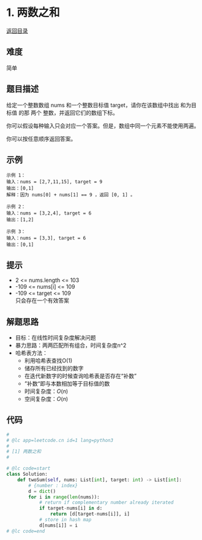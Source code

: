 # 1. 两数之和  
[返回目录](Content.md)
## 难度
简单  
  
## 题目描述
给定一个整数数组 nums 和一个整数目标值 target，请你在该数组中找出 和为目标值 的那 两个 整数，并返回它们的数组下标。  
  
你可以假设每种输入只会对应一个答案。但是，数组中同一个元素不能使用两遍。  
  
你可以按任意顺序返回答案。  
  
## 示例
```
示例 1：
输入：nums = [2,7,11,15], target = 9
输出：[0,1]
解释：因为 nums[0] + nums[1] == 9 ，返回 [0, 1] 。

示例 2：
输入：nums = [3,2,4], target = 6
输出：[1,2]

示例 3：
输入：nums = [3,3], target = 6
输出：[0,1]
```
  
## 提示
- 2 <= nums.length <= 103  
- -109 <= nums[i] <= 109  
- -109 <= target <= 109  
只会存在一个有效答案  
  
## 解题思路 
- 目标：在线性时间复杂度解决问题
- 暴力思路：两两匹配所有组合，时间复杂度n^2
- 哈希表方法：
  - 利用哈希表查找O(1)
  - 储存所有已经找到的数字
  - 在迭代新数字的时候查询哈希表是否存在“补数”
  - ”补数“即与本数相加等于目标值的数
  - 时间复杂度：$O(n)$
  - 空间复杂度：$O(n)$
  
## 代码
``` python
#
# @lc app=leetcode.cn id=1 lang=python3
#
# [1] 两数之和
#

# @lc code=start
class Solution:
    def twoSum(self, nums: List[int], target: int) -> List[int]:
        # {number : index}
        d = dict()
        for i in range(len(nums)):
            # return if complementary number already iterated
            if target-nums[i] in d:
                return [d[target-nums[i]], i]
            # store in hash map
            d[nums[i]] = i
# @lc code=end
```  
  